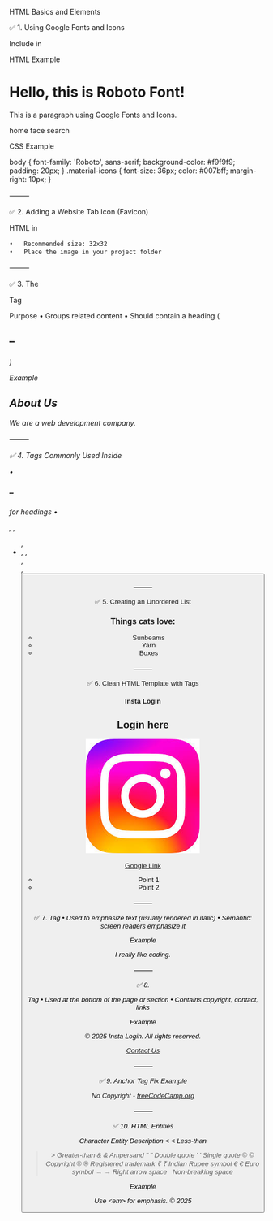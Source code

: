 HTML Basics and Elements

✅ 1. Using Google Fonts and Icons

Include in <head>

<!-- Google Fonts -->
<link href="https://fonts.googleapis.com/css2?family=Roboto&display=swap" rel="stylesheet">

<!-- Google Icons -->
<link href="https://fonts.googleapis.com/icon?family=Material+Icons" rel="stylesheet">

HTML Example

<h1>Hello, this is Roboto Font!</h1>
<p>This is a paragraph using Google Fonts and Icons.</p>
<span class="material-icons">home</span>
<span class="material-icons">face</span>
<span class="material-icons">search</span>

CSS Example

body {
    font-family: 'Roboto', sans-serif;
    background-color: #f9f9f9;
    padding: 20px;
}
.material-icons {
    font-size: 36px;
    color: #007bff;
    margin-right: 10px;
}


⸻

✅ 2. Adding a Website Tab Icon (Favicon)

HTML in <head>

<link rel="icon" href="favicon.png" type="image/png">

	•	Recommended size: 32x32
	•	Place the image in your project folder

⸻

✅ 3. The <section> Tag

Purpose
	•	Groups related content
	•	Should contain a heading (<h1>–<h6>)

Example

<section>
  <h2>About Us</h2>
  <p>We are a web development company.</p>
</section>


⸻

✅ 4. Tags Commonly Used Inside <section>
	•	<h1>–<h6> for headings
	•	<p>, <img>, <ul>, <li>, <a>, <form>, <div>, <button>

⸻

✅ 5. Creating an Unordered List

<h3>Things cats love:</h3>
<ul>
  <li>Sunbeams</li>
  <li>Yarn</li>
  <li>Boxes</li>
</ul>


⸻

✅ 6. Clean HTML Template with Tags

<!DOCTYPE html>
<html lang="en">
<head>
  <meta charset="UTF-8">
  <meta name="viewport" content="width=device-width, initial-scale=1.0">
  <title>Link Use</title>
  <link rel="icon" href="./instagram.png" type="image/png">
</head>
<body>
  <section>
    <main>
      <h1>Insta Login</h1>
      <h2>Login here</h2>
      <a href="https://www.google.com" target="_blank">
        <figure>
          <img src="images.jpeg" alt="Instagram">
        </figure>
      </a>
      <a href="https://www.google.com" target="_blank">Google Link</a>
    </main>
    <ul>
      <li>Point 1</li>
      <li>Point 2</li>
    </ul>
  </section>
</body>
</html>


⸻

✅ 7. <em> Tag
	•	Used to emphasize text (usually rendered in italic)
	•	Semantic: screen readers emphasize it

Example

<p>I <em>really</em> like coding.</p>


⸻

✅ 8. <footer> Tag
	•	Used at the bottom of the page or section
	•	Contains copyright, contact, links

Example

<footer>
  <p>&copy; 2025 Insta Login. All rights reserved.</p>
  <a href="mailto:support@mywebsite.com">Contact Us</a>
</footer>


⸻

✅ 9. Anchor <a> Tag Fix Example

<p>No Copyright - 
  <a href="https://www.freecodecamp.org">freeCodeCamp.org</a>
</p>


⸻

✅ 10. HTML Entities

Character	Entity	Description
<	&lt;	Less-than
>	&gt;	Greater-than
&	&amp;	Ampersand
"	&quot;	Double quote
'	&apos;	Single quote
©	&copy;	Copyright
®	&reg;	Registered trademark
₹	&#8377;	Indian Rupee symbol
€	&euro;	Euro symbol
→	&rarr;	Right arrow
space	&nbsp;	Non-breaking space

Example

<p>Use &lt;em&gt; for emphasis. &copy; 2025</p>